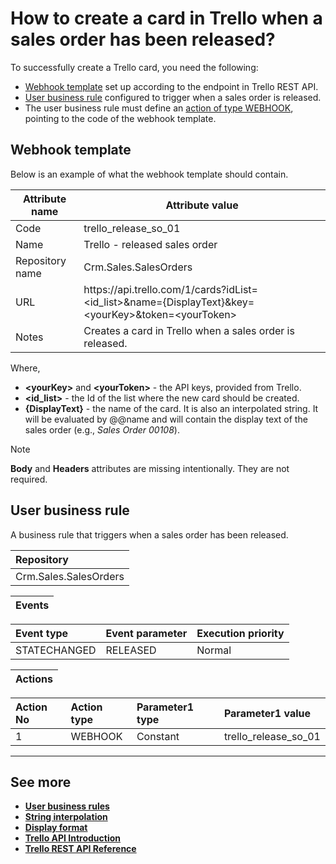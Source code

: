 # How to create a card in Trello when a sales order has been released?

To successfully create a Trello card, you need the following:
* [Webhook template](https://docs.erp.net/model/entities/Systems.Core.WebHooks.html) set up according to the endpoint in Trello REST API.
* [User business rule](../index.md) configured to trigger when a sales order is released.
* The user business rule must define an [action of type WEBHOOK](../action-types/webhook.md), pointing to the code of the webhook template.

## Webhook template

Below is an example of what the webhook template should contain.

| Attribute name  | Attribute value                                             |
| --------------- | ----------------------------------------------------------- |
| Code            | trello_release_so_01                                        |
| Name            | Trello - released sales order                               |
| Repository name | Crm.Sales.SalesOrders                                       |
| URL             | <span>https://</span>api.trello.com/1/cards?idList=\<id_list\>&name={DisplayText}&key=\<yourKey\>&token=\<yourToken\> |
| Notes           | Creates a card in Trello when a sales order is released.    |

Where, 

* **\<yourKey\>** and **\<yourToken\>** - the API keys, provided from Trello.
* **\<id_list\>** - the Id of the list where the new card should be created.
* **{DisplayText}** - the name of the card. It is also an interpolated string. It will be evaluated by @@name and will contain the display text of the sales order (e.g., *Sales Order 00108*). 

> [!NOTE]
> 
> **Body** and **Headers** attributes are missing intentionally. They are not required.

## User business rule

А business rule that triggers when a sales order has been released.

|Repository|
|:----|
|Crm.Sales.SalesOrders|

|Events|
|:----|

|Event type|Event parameter|Execution priority|
|:----|:----|:----|
|STATECHANGED|RELEASED|Normal|

|Actions|
|:----|

|Action No|Action type|Parameter1 type|Parameter1 value|
|:----|:----|:----|:----|
|1|WEBHOOK|Constant|trello_release_so_01|


-------------
## See more

- **[User business rules](../index.md)**
- **[String interpolation](../../string-interpolation/index.md)**
- **[Display format](../../data-objects/display-format.md)**
- **[Trello API Introduction](https://developer.atlassian.com/cloud/trello/guides/rest-api/api-introduction/)**
- **[Trello REST API Reference](https://developer.atlassian.com/cloud/trello/rest/api-group-actions/)**